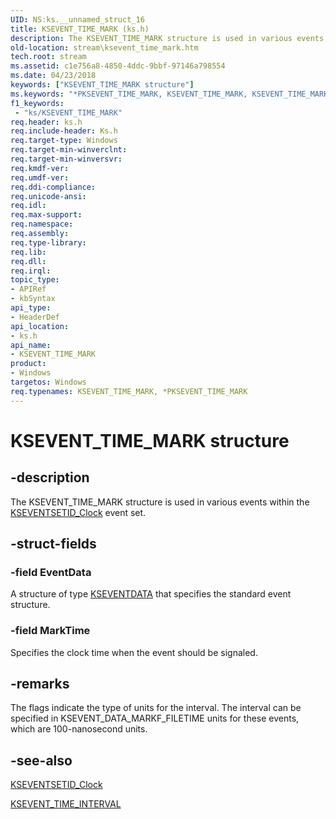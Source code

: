 ```yaml
---
UID: NS:ks.__unnamed_struct_16
title: KSEVENT_TIME_MARK (ks.h)
description: The KSEVENT_TIME_MARK structure is used in various events within the KSEVENTSETID_Clock event set.
old-location: stream\ksevent_time_mark.htm
tech.root: stream
ms.assetid: c1e756a8-4850-4ddc-9bbf-97146a798554
ms.date: 04/23/2018
keywords: ["KSEVENT_TIME_MARK structure"]
ms.keywords: "*PKSEVENT_TIME_MARK, KSEVENT_TIME_MARK, KSEVENT_TIME_MARK structure [Streaming Media Devices], PKSEVENT_TIME_MARK, PKSEVENT_TIME_MARK structure pointer [Streaming Media Devices], ks-struct_66e60015-261c-4e6d-a58f-dab8d50cf4d6.xml, ks/KSEVENT_TIME_MARK, ks/PKSEVENT_TIME_MARK, stream.ksevent_time_mark"
f1_keywords:
 - "ks/KSEVENT_TIME_MARK"
req.header: ks.h
req.include-header: Ks.h
req.target-type: Windows
req.target-min-winverclnt: 
req.target-min-winversvr: 
req.kmdf-ver: 
req.umdf-ver: 
req.ddi-compliance: 
req.unicode-ansi: 
req.idl: 
req.max-support: 
req.namespace: 
req.assembly: 
req.type-library: 
req.lib: 
req.dll: 
req.irql: 
topic_type:
- APIRef
- kbSyntax
api_type:
- HeaderDef
api_location:
- ks.h
api_name:
- KSEVENT_TIME_MARK
product:
- Windows
targetos: Windows
req.typenames: KSEVENT_TIME_MARK, *PKSEVENT_TIME_MARK
---
```


# KSEVENT_TIME_MARK structure


## -description


The KSEVENT_TIME_MARK structure is used in various events within the <a href="https://docs.microsoft.com/windows-hardware/drivers/stream/kseventsetid-clock">KSEVENTSETID_Clock</a> event set. 


## -struct-fields




### -field EventData

A structure of type <a href="https://docs.microsoft.com/windows-hardware/drivers/ddi/ks/ns-ks-kseventdata">KSEVENTDATA</a> that specifies the standard event structure.


### -field MarkTime

Specifies the clock time when the event should be signaled.


## -remarks



The flags indicate the type of units for the interval. The interval can be specified in KSEVENT_DATA_MARKF_FILETIME units for these events, which are 100-nanosecond units.




## -see-also




<a href="https://docs.microsoft.com/windows-hardware/drivers/stream/kseventsetid-clock">KSEVENTSETID_Clock</a>



<a href="https://docs.microsoft.com/windows-hardware/drivers/ddi/ks/ns-ks-ksevent_time_interval">KSEVENT_TIME_INTERVAL</a>
 

 

